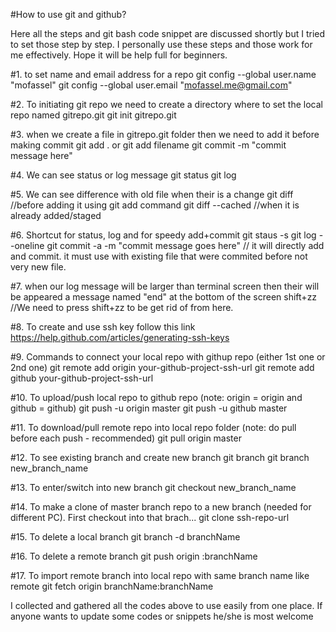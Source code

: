 #How to use git and github?

<p>Here all the steps and git bash code snippet are discussed shortly but I tried to set those step by step. I personally use these steps and those work for me effectively. Hope it will be help full for beginners.</p>

#1. to set name and email address for a repo
	git config --global user.name "mofassel"
	git config --global user.email "mofassel.me@gmail.com"

#2. To initiating git repo we need to create a directory where to set the local repo named gitrepo.git
	git init gitrepo.git
	
#3. when we create a file in gitrepo.git folder then we need to add it before making commit
	git add . or git add filename
	git commit -m "commit message here"

#4. We can see status or log message
	git status
	git log

#5. We can see difference with old file when their is a change
	git diff //before adding it using git add command
	git diff --cached //when it is already added/staged

#6. Shortcut for status, log and for speedy add+commit
	git staus -s
	git log --oneline
	git commit -a -m "commit message goes here" // it will directly add and commit. it must use with existing file that were commited before not very new file.

#7. when our log message will be larger than terminal screen then their will be appeared a message named "end" at the bottom of the screen
	shift+zz //We need to press shift+zz to be get rid of from here.

#8. To create and use ssh key follow this link
	https://help.github.com/articles/generating-ssh-keys

#9. Commands to connect your local repo with githup repo (either 1st one or 2nd one)
	git remote add origin your-github-project-ssh-url
	git remote add github your-github-project-ssh-url

#10. To upload/push local repo to github repo (note: origin = origin and github = github)
	git push -u origin master
	git push -u github master
	
#11. To download/pull remote repo into local repo folder (note: do pull before each push - recommended)
	git pull origin master

#12. To see existing branch and create new branch
	git branch
	git branch new_branch_name

#13. To enter/switch into new branch
	git checkout new_branch_name

#14. To make a clone of master branch repo to a new branch (needed for different PC). First checkout into that brach...
	git clone ssh-repo-url

#15. To delete a local branch
	git branch -d branchName

#16. To delete a remote branch
	git push origin :branchName

#17. To import remote branch into local repo with same branch name like remote
	git fetch origin branchName:branchName
	
<p>I collected and gathered all the codes above to use easily from one place. If anyone wants to update some codes or snippets he/she is most welcome</p>